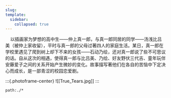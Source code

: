 ```yaml
---
slug: 
template:
  sidebar:
    collapsed: true
---
```


&nbsp;&nbsp;&nbsp;&nbsp;以插画家为梦想的高中生——仲上真一郎，与真一郎同居的同学——汤浅比吕美（被仲上家收留），平时与真一郎的父母过著四人的家庭生活。某日，真一郎在学校里遇见了爬到树上却下不来的女孩——石动乃绘，还对真一郎说了些不可思议的话。自从这次的相遇，使得真一郎与比吕美、乃绘、好友野伏三代吉、童年玩伴安藤爱子之间的关系开始产生微妙的变化。故事描写著他们在各自的苦恼中下定决心而成长，是一部青涩的校园恋爱剧。

:::{.photoframe-center}
![[True_Tears.jpg]]
:::

```query
path:./*
```
